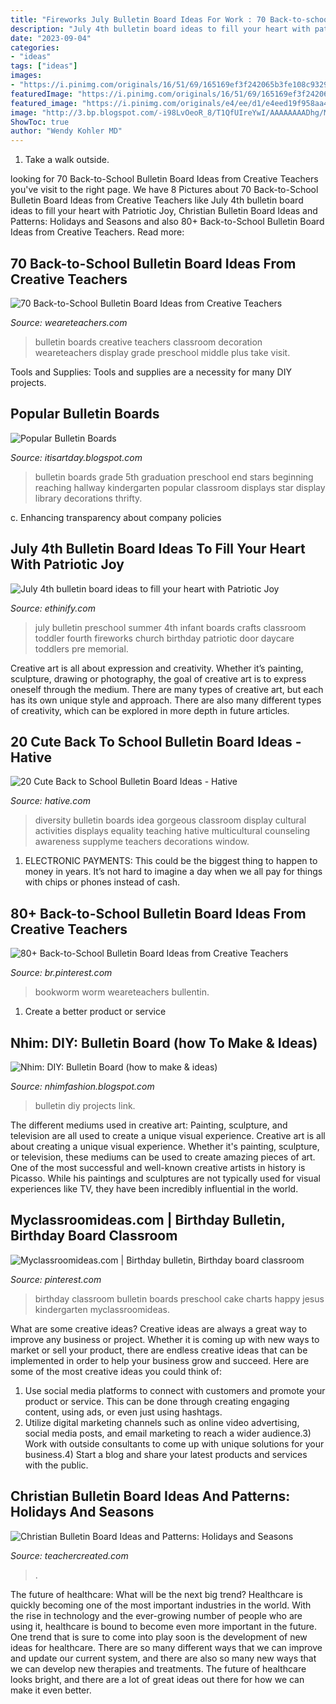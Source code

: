 ```yaml
---
title: "Fireworks July Bulletin Board Ideas For Work : 70 Back-to-school Bulletin Board Ideas From Creative Teachers"
description: "July 4th bulletin board ideas to fill your heart with patriotic joy"
date: "2023-09-04"
categories:
- "ideas"
tags: ["ideas"]
images:
- "https://i.pinimg.com/originals/16/51/69/165169ef3f242065b3fe108c9329cf67.jpg"
featuredImage: "https://i.pinimg.com/originals/16/51/69/165169ef3f242065b3fe108c9329cf67.jpg"
featured_image: "https://i.pinimg.com/originals/e4/ee/d1/e4eed19f958aa4e1dfba32458ce4e52f.jpg"
image: "http://3.bp.blogspot.com/-i98LvOeoR_8/T1QfUIreYwI/AAAAAAAADhg/MwQeAvXNu1M/s1600/bulletinboardbig.jpg"
ShowToc: true
author: "Wendy Kohler MD"
---
```



1. Take a walk outside.

	

		
looking for 70 Back-to-School Bulletin Board Ideas from Creative Teachers you've visit to the right page. We have 8 Pictures about 70 Back-to-School Bulletin Board Ideas from Creative Teachers like July 4th bulletin board ideas to fill your heart with Patriotic Joy, Christian Bulletin Board Ideas and Patterns: Holidays and Seasons and also 80+ Back-to-School Bulletin Board Ideas from Creative Teachers. Read more:
		
    
## 70 Back-to-School Bulletin Board Ideas From Creative Teachers

<img loading=lazy src="https://s18670.pcdn.co/wp-content/uploads/CreativeTeachers.jpg" onerror="this.onerror=null;this.src='https://tse1.mm.bing.net/th?id=OIP.4hty52DXs8mf8YSIcJNIrwHaPj&amp;pid=15.1';" alt="70 Back-to-School Bulletin Board Ideas from Creative Teachers">

_Source: weareteachers.com_

>bulletin boards creative teachers classroom decoration weareteachers display grade preschool middle plus take visit. 

	

Tools and Supplies:
Tools and supplies are a necessity for many DIY projects.

    
## Popular Bulletin Boards

<img loading=lazy src="https://2.bp.blogspot.com/-CcDZiS7oWHk/U8GlgjgS0pI/AAAAAAAACNk/VZPgrlbtAAM/s1600/5thgrade.jpg" onerror="this.onerror=null;this.src='https://tse1.mm.bing.net/th?id=OIP.v5EErxnY0ZHXJE9TXlMyWgHaFj&amp;pid=15.1';" alt="Popular Bulletin Boards">

_Source: itisartday.blogspot.com_

>bulletin boards grade 5th graduation preschool end stars beginning reaching hallway kindergarten popular classroom displays star display library decorations thrifty. 

	

c. Enhancing transparency about company policies 

    
## July 4th Bulletin Board Ideas To Fill Your Heart With Patriotic Joy

<img loading=lazy src="https://i.pinimg.com/originals/e4/ee/d1/e4eed19f958aa4e1dfba32458ce4e52f.jpg" onerror="this.onerror=null;this.src='https://tse2.mm.bing.net/th?id=OIP.oErmBidUlj6VcMzcivd2JgHaHa&amp;pid=15.1';" alt="July 4th bulletin board ideas to fill your heart with Patriotic Joy">

_Source: ethinify.com_

>july bulletin preschool summer 4th infant boards crafts classroom toddler fourth fireworks church birthday patriotic door daycare toddlers pre memorial. 

	

Creative art is all about expression and creativity. Whether it’s painting, sculpture, drawing or photography, the goal of creative art is to express oneself through the medium. There are many types of creative art, but each has its own unique style and approach. There are also many different types of creativity, which can be explored in more depth in future articles.

    
## 20 Cute Back To School Bulletin Board Ideas - Hative

<img loading=lazy src="https://hative.com/wp-content/uploads/2014/06/back-to-school-ideas/19-gorgeous-diversity-bulletin-board.jpg" onerror="this.onerror=null;this.src='https://tse2.mm.bing.net/th?id=OIP.ZKl-_D2SGDhyrv8lvNPBmwHaFj&amp;pid=15.1';" alt="20 Cute Back to School Bulletin Board Ideas - Hative">

_Source: hative.com_

>diversity bulletin boards idea gorgeous classroom display cultural activities displays equality teaching hative multicultural counseling awareness supplyme teachers decorations window. 

	

1. ELECTRONIC PAYMENTS: This could be the biggest thing to happen to money in years. It’s not hard to imagine a day when we all pay for things with chips or phones instead of cash. 

    
## 80+ Back-to-School Bulletin Board Ideas From Creative Teachers

<img loading=lazy src="https://i.pinimg.com/736x/2b/05/cc/2b05cc1c8beee47dade2eaea90a89e39.jpg" onerror="this.onerror=null;this.src='https://tse4.mm.bing.net/th?id=OIP.nfBYw6KHSMEeDXDNpNBtjgHaIx&amp;pid=15.1';" alt="80+ Back-to-School Bulletin Board Ideas from Creative Teachers">

_Source: br.pinterest.com_

>bookworm worm weareteachers bullentin. 

	

1. Create a better product or service 

    
## Nhim: DIY: Bulletin Board (how To Make &amp; Ideas)

<img loading=lazy src="http://3.bp.blogspot.com/-i98LvOeoR_8/T1QfUIreYwI/AAAAAAAADhg/MwQeAvXNu1M/s1600/bulletinboardbig.jpg" onerror="this.onerror=null;this.src='https://tse4.mm.bing.net/th?id=OIP.jmfRU_YkMvwncbMeZCITnQHaIY&amp;pid=15.1';" alt="Nhim: DIY: Bulletin Board (how to make &amp; ideas)">

_Source: nhimfashion.blogspot.com_

>bulletin diy projects link. 

	

The different mediums used in creative art: Painting, sculpture, and television are all used to create a unique visual experience.
Creative art is all about creating a unique visual experience. Whether it's painting, sculpture, or television, these mediums can be used to create amazing pieces of art. One of the most successful and well-known creative artists in history is Picasso. While his paintings and sculptures are not typically used for visual experiences like TV, they have been incredibly influential in the world.

    
## Myclassroomideas.com | Birthday Bulletin, Birthday Board Classroom

<img loading=lazy src="https://i.pinimg.com/originals/16/51/69/165169ef3f242065b3fe108c9329cf67.jpg" onerror="this.onerror=null;this.src='https://tse4.mm.bing.net/th?id=OIP.O-EFWK69XUQyykNNvc6dNgHaFA&amp;pid=15.1';" alt="Myclassroomideas.com | Birthday bulletin, Birthday board classroom">

_Source: pinterest.com_

>birthday classroom bulletin boards preschool cake charts happy jesus kindergarten myclassroomideas. 

	

What are some creative ideas?
Creative ideas are always a great way to improve any business or project. Whether it is coming up with new ways to market or sell your product, there are endless creative ideas that can be implemented in order to help your business grow and succeed. Here are some of the most creative ideas you could think of:
1) Use social media platforms to connect with customers and promote your product or service. This can be done through creating engaging content, using ads, or even just using hashtags.
2) Utilize digital marketing channels such as online video advertising, social media posts, and email marketing to reach a wider audience.3) Work with outside consultants to come up with unique solutions for your business.4) Start a blog and share your latest products and services with the public.

    
## Christian Bulletin Board Ideas And Patterns: Holidays And Seasons

<img loading=lazy src="https://cdn.teachercreated.com/covers/7070.png" onerror="this.onerror=null;this.src='https://tse4.mm.bing.net/th?id=OIP.6y_EbXU_SeBllX9ozlXD4AHaJm&amp;pid=15.1';" alt="Christian Bulletin Board Ideas and Patterns: Holidays and Seasons">

_Source: teachercreated.com_

>. 

	

The future of healthcare: What will be the next big trend?
Healthcare is quickly becoming one of the most important industries in the world. With the rise in technology and the ever-growing number of people who are using it, healthcare is bound to become even more important in the future. One trend that is sure to come into play soon is the development of new ideas for healthcare. There are so many different ways that we can improve and update our current system, and there are also so many new ways that we can develop new therapies and treatments. The future of healthcare looks bright, and there are a lot of great ideas out there for how we can make it even better.

